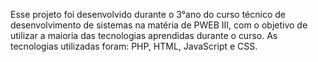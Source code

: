 Esse projeto foi desenvolvido durante o 3°ano do curso técnico de desenvolvimento de sistemas na matéria de PWEB III, com o objetivo de utilizar a maioria das tecnologias aprendidas durante o curso. As tecnologias utilizadas foram: PHP, HTML, JavaScript e CSS.
